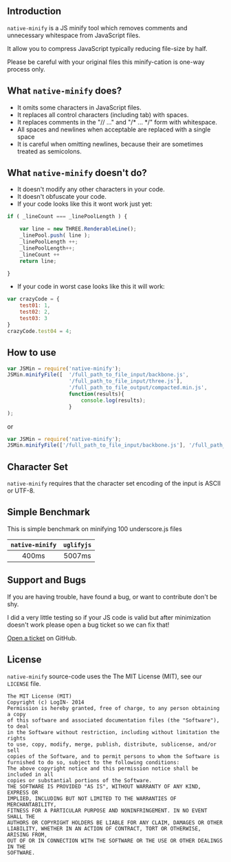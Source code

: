 ## Introduction
`native-minify` is a JS minify tool which removes comments and unnecessary whitespace from JavaScript files. 

It allow you to compress JavaScript typically reducing file-size by half.

Please be careful with your original files this minify-cation is one-way process only.

## What `native-minify` does?

* It omits some characters in JavaScript files.
* It replaces all control characters (including tab) with spaces.
* It replaces comments in the "// ..." and "/\* ... \*/" form with whitespace.
* All spaces and newlines when acceptable are replaced with a single space
* It is careful when omitting newlines, because their are sometimes treated as semicolons. 

## What `native-minify` doesn't do?
* It doesn't modify any other characters in your code.
* It doesn't obfuscate your code.
* If your code looks like this it wont work just yet:

```javascript
if ( _lineCount === _linePoolLength ) {

    var line = new THREE.RenderableLine();
    _linePool.push( line );
    _linePoolLength ++;
    _linePoolLength++;
    _lineCount ++
    return line;

}
```

* If your code in worst case looks like this it will work:

```javascript
var crazyCode = {
    test01: 1,
    test02: 2,
    test03: 3
}
crazyCode.test04 = 4;
```
## How to use
```javascript
var JSMin = require('native-minify');
JSMin.minifyFile([  '/full_path_to_file_input/backbone.js',
                    '/full_path_to_file_input/three.js'], 
                    '/full_path_to_file_output/compacted.min.js', 
                    function(results){
                        console.log(results);
                    }
);
```
or
```javascript
var JSMin = require('native-minify');
JSMin.minifyFile(['/full_path_to_file_input/backbone.js'], '/full_path_to_file_output/compacted.min.js');
```
## Character Set
`native-minify` requires that the character set encoding of the input is ASCII or UTF-8.

## Simple Benchmark
This is simple benchmark on minifying 100 underscore.js files

| `native-minify` | `uglifyjs`      |
|:---------------:|:---------------:|
| 400ms           | 5007ms          |


## Support and Bugs
If you are having trouble, have found a bug, or want to contribute don't be shy.

I did a very little testing so if your JS code is valid but after minimization doesn't work please open a bug ticket so we can fix that!

[Open a ticket](https://github.com/LogIN-/nativeMinify/issues) on GitHub.

## License
`native-minify` source-code uses the The MIT License (MIT), see our `LICENSE` file.
```
The MIT License (MIT)
Copyright (c) LogIN- 2014
Permission is hereby granted, free of charge, to any person obtaining a copy
of this software and associated documentation files (the "Software"), to deal
in the Software without restriction, including without limitation the rights
to use, copy, modify, merge, publish, distribute, sublicense, and/or sell
copies of the Software, and to permit persons to whom the Software is
furnished to do so, subject to the following conditions:
The above copyright notice and this permission notice shall be included in all
copies or substantial portions of the Software.
THE SOFTWARE IS PROVIDED "AS IS", WITHOUT WARRANTY OF ANY KIND, EXPRESS OR
IMPLIED, INCLUDING BUT NOT LIMITED TO THE WARRANTIES OF MERCHANTABILITY,
FITNESS FOR A PARTICULAR PURPOSE AND NONINFRINGEMENT. IN NO EVENT SHALL THE
AUTHORS OR COPYRIGHT HOLDERS BE LIABLE FOR ANY CLAIM, DAMAGES OR OTHER
LIABILITY, WHETHER IN AN ACTION OF CONTRACT, TORT OR OTHERWISE, ARISING FROM,
OUT OF OR IN CONNECTION WITH THE SOFTWARE OR THE USE OR OTHER DEALINGS IN THE
SOFTWARE.
```